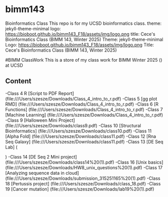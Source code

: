 # bimm143

Bioinformatics Class This repo is for my UCSD bioinformatics class.
theme: jekyll-theme-minimal 
logo: https://bioboot.github.io/bimm143_F18/assets/img/logo.png
title: Cece's Bioinformatics Class (BIMM 143, Winter 2025)
Theme: jekyll-theme-minimal 
Logo: https://bioboot.github.io/bimm143_F18/assets/img/logo.png
Title: Cece's Bioinformatics Class (BIMM 143, Winter 2025)

#BIMM ClassWork 
This is a store of my class work for BIMM Winter 2025 () at UCSD 

## Content 
-Class 4 R [Script to PDF Report] (file:///Users/szesze/Downloads/Class_4_intro_to_r.pdf)
-Class 5 [gg plot RMD] (file:///Users/szesze/Downloads/Class_4_intro_to_r.pdf)
-Class 6 [R Functions] (file:///Users/szesze/Downloads/Class_4_intro_to_r.pdf)
-Class 7 [Machine Learning] (file:///Users/szesze/Downloads/Class_4_intro_to_r.pdf)
-Class 9 [Halloween Mini Project] (file:///Users/szesze/Downloads/class9.pdf)
-Class 10 [Structural Bioinformatics] (file:///Users/szesze/Downloads/class10.pdf)
-Class 11 [Alpha Fold] (file:///Users/szesze/Downloads/class11.pdf)
-Class 12 [Rna Seq Galaxy] (file:///Users/szesze/Downloads/class11.pdf)
-Class 13 [DE Seq Lab] (<!DOCTYPE html>
<html xmlns="http://www.w3.org/1999/xhtml" lang="en" xml:lang="en"><head>

<meta charset="utf-8">
<meta name="generator" content="quarto-1.5.57">

<meta name="viewport" content="width=device-width, initial-scale=1.0, user-scalable=yes">)
-Class 14 [DE Seq 2 Mini project] (file:///Users/szesze/Downloads/class14%20(1).pdf)
-Class 16 [Unix basics] (file:///Users/szesze/Downloads/HW8_unix_questions%20(1).pdf)
-Class 17 [Analyzing sequence data in cloud] (file:///Users/szesze/Downloads/submission_315251165%20(1).pdf)
-Class 18 [Pertussis project] (file:///Users/szesze/Downloads/class_18.pdf)
-Class 19 [Cancer mutation] (file:///Users/szesze/Downloads/lab19%20(1).pdf)
